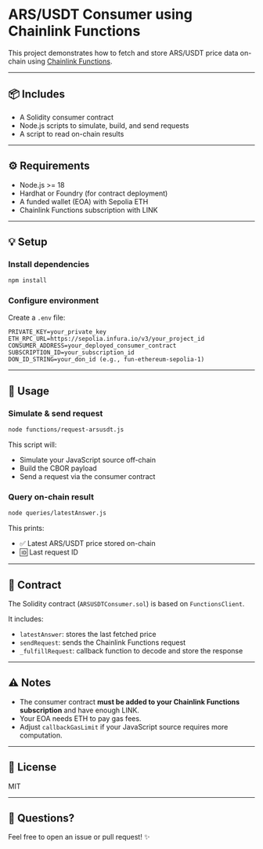 # ARS/USDT Consumer using Chainlink Functions

This project demonstrates how to fetch and store ARS/USDT price data on-chain using [Chainlink Functions](https://chain.link/functions).

---

## 📦 Includes

* A Solidity consumer contract
* Node.js scripts to simulate, build, and send requests
* A script to read on-chain results

---

## ⚙️ Requirements

* Node.js >= 18
* Hardhat or Foundry (for contract deployment)
* A funded wallet (EOA) with Sepolia ETH
* Chainlink Functions subscription with LINK

---

## 💡 Setup

### Install dependencies

```bash
npm install
```

### Configure environment

Create a `.env` file:

```env
PRIVATE_KEY=your_private_key
ETH_RPC_URL=https://sepolia.infura.io/v3/your_project_id
CONSUMER_ADDRESS=your_deployed_consumer_contract
SUBSCRIPTION_ID=your_subscription_id
DON_ID_STRING=your_don_id (e.g., fun-ethereum-sepolia-1)
```

---

## 🚀 Usage

### Simulate & send request

```bash
node functions/request-arsusdt.js
```

This script will:

* Simulate your JavaScript source off-chain
* Build the CBOR payload
* Send a request via the consumer contract

### Query on-chain result

```bash
node queries/latestAnswer.js
```

This prints:

* ✅ Latest ARS/USDT price stored on-chain
* 🆔 Last request ID

---

## 📄 Contract

The Solidity contract (`ARSUSDTConsumer.sol`) is based on `FunctionsClient`.

It includes:

* `latestAnswer`: stores the last fetched price
* `sendRequest`: sends the Chainlink Functions request
* `_fulfillRequest`: callback function to decode and store the response

---

## ⚠️ Notes

* The consumer contract **must be added to your Chainlink Functions subscription** and have enough LINK.
* Your EOA needs ETH to pay gas fees.
* Adjust `callbackGasLimit` if your JavaScript source requires more computation.

---

## 📄 License

MIT

---

## 💬 Questions?

Feel free to open an issue or pull request! ✨
